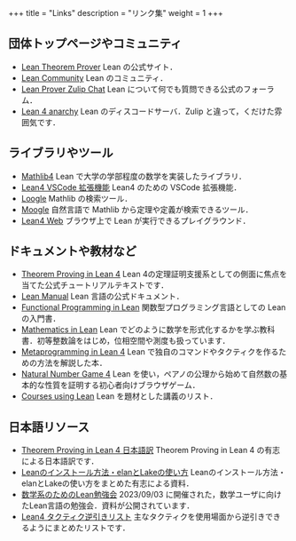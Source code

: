 +++
title = "Links"
description = "リンク集"
weight = 1
+++

## 団体トップページやコミュニティ

* [Lean Theorem Prover](https://leanprover.github.io/) Lean の公式サイト．
* [Lean Community](https://leanprover-community.github.io/) Lean のコミュニティ．
* [Lean Prover Zulip Chat](https://leanprover.zulipchat.com/) Lean について何でも質問できる公式のフォーラム．
* [Lean 4 anarchy](https://discord.com/invite/WZ9bs9UCvx) Lean のディスコードサーバ．Zulip と違って，くだけた雰囲気です．

## ライブラリやツール

* [Mathlib4](https://github.com/leanprover-community/mathlib4) Lean で大学の学部程度の数学を実装したライブラリ．
* [Lean4 VSCode 拡張機能](https://github.com/leanprover/vscode-lean4) Lean4 のための VSCode 拡張機能．
* [Loogle](https://loogle.lean-lang.org/) Mathlib の検索ツール．
* [Moogle](https://www.moogle.ai/) 自然言語で Mathlib から定理や定義が検索できるツール．
* [Lean4 Web](https://live.lean-lang.org/) ブラウザ上で Lean が実行できるプレイグラウンド．

## ドキュメントや教材など

* [Theorem Proving in Lean 4](https://leanprover.github.io/theorem_proving_in_lean4) Lean 4の定理証明支援系としての側面に焦点を当てた公式チュートリアルテキストです．
* [Lean Manual](https://leanprover.github.io/lean4/doc/) Lean 言語の公式ドキュメント．
* [Functional Programming in Lean](https://leanprover.github.io/functional_programming_in_lean/) 関数型プログラミング言語としての Lean の入門書．
* [Mathematics in Lean](https://leanprover-community.github.io/mathematics_in_lean/) Lean でどのように数学を形式化するかを学ぶ教科書．初等整数論をはじめ，位相空間や測度も扱っています．
* [Metaprogramming in Lean 4](https://leanprover-community.github.io/lean4-metaprogramming-book/) Lean で独自のコマンドやタクティクを作るための方法を解説した本．
* [Natural Number Game 4](https://adam.math.hhu.de/#/g/hhu-adam/NNG4) Lean を使い，ペアノの公理から始めて自然数の基本的な性質を証明する初心者向けブラウザゲーム．
* [Courses using Lean](https://leanprover-community.github.io/teaching/courses.html) Lean を題材とした講義のリスト．

## 日本語リソース

* [Theorem Proving in Lean 4 日本語訳](https://aconite-ac.github.io/theorem_proving_in_lean4_ja/) Theorem Proving in Lean 4 の有志による日本語訳です．
* [Leanのインストール方法・elanとLakeの使い方](https://aconite-ac.github.io/how_to_install_lean/) Leanのインストール方法・elanとLakeの使い方をまとめた有志による資料．
* [数学系のためのLean勉強会](https://haruhisa-enomoto.github.io/lean-math-workshop/) 2023/09/03 に開催された，数学ユーザに向けたLean言語の勉強会．資料が公開されています．
* [Lean4 タクティク逆引きリスト](https://lean-ja.github.io/tactic-cheatsheet/) 主なタクティクを使用場面から逆引きできるようにまとめたリストです．
